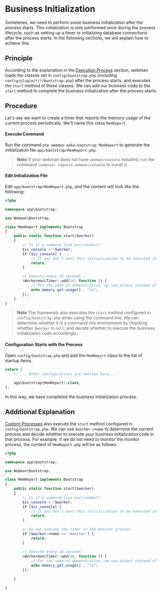 # Business Initialization

Sometimes, we need to perform some business initialization after the process starts. This initialization is only performed once during the process lifecycle, such as setting up a timer or initializing database connections after the process starts. In the following sections, we will explain how to achieve this.

## Principle
According to the explanation in the [Execution Process](process.md) section, webman loads the classes set in `config/bootstrap.php` (including `config/plugin/*/*/bootstrap.php`) after the process starts, and executes the `start` method of these classes. We can add our business code to the `start` method to complete the business initialization after the process starts.

## Procedure
Let's say we want to create a timer that reports the memory usage of the current process periodically. We'll name this class `MemReport`.

#### Execute Command

Run the command `php webman make:bootstrap MemReport` to generate the initialization file `app/bootstrap/MemReport.php`.

> **Note**
> If your webman does not have `webman/console` installed, run the command `composer require webman/console` to install it.

#### Edit Initialization File
Edit `app/bootstrap/MemReport.php`, and the content will look like the following:

```php
<?php

namespace app\bootstrap;

use Webman\Bootstrap;

class MemReport implements Bootstrap
{
    public static function start($worker)
    {
        // Is it a command line environment?
        $is_console = !$worker;
        if ($is_console) {
            // If you don't want this initialization to be executed in the command line environment, return directly here.
            return;
        }

        // Execute every 10 seconds
        \Workerman\Timer::add(10, function () {
            // For the sake of demonstration, we use output instead of reporting process.
            echo memory_get_usage() . "\n";
        });
    }
}
```

> **Note**
> The framework also executes the `start` method configured in `config/bootstrap.php` when using the command line. We can determine whether it is a command line environment by checking whether `$worker` is `null`, and decide whether to execute the business initialization code accordingly.

#### Configuration Starts with the Process
Open `config/bootstrap.php` and add the `MemReport` class to the list of startup items.
```php
return [
    // ... Other configurations are omitted here...
    
    app\bootstrap\MemReport::class,
];
```

In this way, we have completed the business initialization process.

## Additional Explanation
[Custom Processes](../process.md) also execute the `start` method configured in `config/bootstrap.php`. We can use `$worker->name` to determine the current process and decide whether to execute your business initialization code in that process. For example, if we do not need to monitor the monitor process, the content of `MemReport.php` will be as follows:

```php
<?php

namespace app\bootstrap;

use Webman\Bootstrap;

class MemReport implements Bootstrap
{
    public static function start($worker)
    {
        // Is it a command line environment?
        $is_console = !$worker;
        if ($is_console) {
            // If you don't want this initialization to be executed in the command line environment, return directly here.
            return;
        }
        
        // Do not execute the timer in the monitor process.
        if ($worker->name == 'monitor') {
            return;
        }
        
        // Execute every 10 seconds
        \Workerman\Timer::add(10, function () {
            // For the sake of demonstration, we use output instead of reporting process.
            echo memory_get_usage() . "\n";
        });
        
    }

}
```
